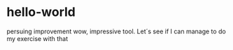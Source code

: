 # hello-world
persuing improvement
wow, impressive tool. Let´s see if I can manage to do my exercise with that
